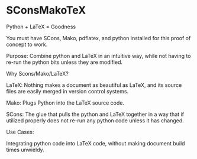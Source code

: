 # SConsMakoTeX
Python + LaTeX = Goodness

You must have SCons, Mako, pdflatex, and python installed for this proof of concept to work.

Purpose:
Combine python and LaTeX in an intuitive way, while not having to re-run the python bits unless they are modified.

Why Scons/Mako/LaTeX?

LaTeX:  Nothing makes a document as beautiful as LaTeX, and its source files are easily merged in version control systems.

Mako: Plugs Python into the LaTeX source code.

SCons:  The glue that pulls the python and LaTeX together in a way that if utilized properly does not re-run any python code unless it has changed.

Use Cases:

Integrating python code into LaTeX code, without making document build times unwieldy.
